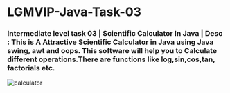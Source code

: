# LGMVIP-Java-Task-03
<h3>Intermediate level task 03 | Scientific Calculator In Java | Desc : This is A Attractive Scientific Calculator in Java using Java swing, awt and oops. This software will help you to Calculate different operations.There are functions like log,sin,cos,tan, factorials etc. </h3>

![calculator](https://github.com/VIPULNARESHBHOIR/LGMVIP-Java-Task-03/assets/105812315/4ea95b59-ef64-4ce3-85d0-5be661a2dfe5)
